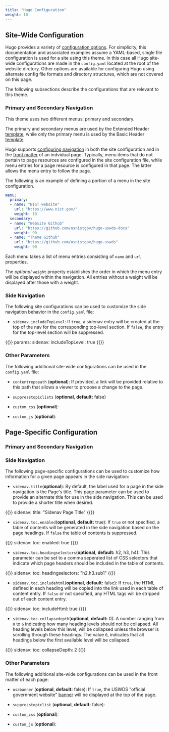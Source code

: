 ```yaml
---
title: "Hugo Configuration"
weight: 10
---
```


## Site-Wide Configuration

Hugo provides a variety of [configuration options](https://gohugo.io/getting-started/configuration/). For simplicity, this documentation and associated examples assume a YAML-based, single file configuration is used for a site using this theme. In this case all Hugo site-wide configurations are made in the `config.yaml` located at the root of the website dirctory. Other options are available for configuring Hugo using alternate config file formats and directory structures, which are not covered on this page.

The following subsections describe the configurations that are relevant to this theme.

### Primary and Secondary Navigation

This theme uses two different menus: primary and secondary.

The primary and secondary menus are used by the Extended Header [template](#the-header-extended-html-template), while only the primary menu is used by the Basic Header [template](#the-header-basic-html-template).

Hugo supports [configuring navigation](https://gohugo.io/content-management/menus/) in both the site configuration and in the [front matter](#primary-and-secondary-navigation-1) of an indvidual page. Typically, menu items that do not pertain to page resources are configured in the site configuration file, while menu entries for a page resource is configured in that page. The latter allows the menu entry to follow the page.

The following is an example of defining a portion of a menu in the site configuration.

```yaml
menu:
  primary:
  - name: "NIST website"
    url: "https://www.nist.gov/"
    weight: 10
  secondary:
  - name: "Website Github"
    url: "https://github.com/usnistgov/hugo-uswds-docs"
    weight: 90
  - name: "Theme Github"
    url: "https://github.com/usnistgov/hugo-uswds"
    weight: 90
```

Each menu takes a list of menu entries consisting of `name` and `url` properties.

The *optional* `weight` property establishes the order in which the menu entry will be displayed within the navigation. All entries without a weight will be displayed after those with a weight.

### Side Navigation

The following site configurations can be used to customize the side navigation behavior in the `config.yaml` file:

- `sidenav.includeTopLevel`: If `true`, a sidenav entry will be created at the top of the nav for the corresponding top-level section. If `false`, the entry for the top-level section will be suppressed.

{{<highlight yaml>}}
params:
  sidenav:
    includeTopLevel: true
{{</highlight >}}

### Other Parameters

The following additional site-wide configurations can be used in the `config.yaml` file:

- `contentrepopath` (**optional**): If provided, a link will be provided relative to this path that allows a viewer to propose a change to the page.

- `suppresstopiclists` (**optional**, **default:** false)

- `custom_css` (**optional**):

- `custom_js` (**optional**):

## Page-Specific Configuration

### Primary and Secondary Navigation

### Side Navigation

The following page-specific configurations can be used to customize how information for a given page appears in the side navigation:

- `sidenav.title`(**optional**): By default, the label used for a page in the side navigation is the Page's title. This page parameter can be used to provide an alternate title for use in the side navigation. This can be used to provide a shorter title when desired.

{{<highlight yaml>}}
sidenav:
  title: "Sidenav Page Title"
{{</highlight >}}

- `sidenav.toc.enabled`(**optional**, **default:** true): If `true` or not specified, a table of contents will be generated in the side navigation based on the page headings. If `false` the table of contents is suppressed.

{{<highlight yaml>}}
sidenav:
  toc:
    enabled: true
{{</highlight >}}

- `sidenav.toc.headingselectors`(**optional**, **default:** h2, h3, h4): This parameter can be set to a comma seperated list of CSS selectors that indicate which page headers should be included in the table of contents.

{{<highlight yaml>}}
sidenav:
  toc:
    headingselectors: "h2,h3.sub1"
{{</highlight >}}

- `sidenav.toc.includehtml`(**optional**, **default:** false): If `true`, the HTML defined in each heading will be copied into the link used in each table of content entry. If `false` or not specified, any HTML tags will be stripped out of each content entry.

{{<highlight yaml>}}
sidenav:
  toc:
    includeHtml: true
{{</highlight >}}

- `sidenav.toc.collapsedepth`(**optional**, **default:** 0): A number ranging from `0` to `6` indicating how many heading levels should not be collapsed. All heading levels below this level, will be collapsed unless the browser is scrolling through these headings. The value `0`, indicates that all headings below the first available level will be collapsed.

{{<highlight yaml>}}
sidenav:
  toc:
    collapseDepth: 2
{{</highlight >}}

### Other Parameters

The following additional site-wide configurations can be used in the front matter of each page:

- `usabanner` (**optional**, **default:** false): If `true`, the USWDS "official government website" [banner](https://designsystem.digital.gov/components/header/) will be displayed at the top of the page.

- `suppresstopiclist` (**optional**, **default:** false):

- `custom_css` (**optional**):

- `custom_js` (**optional**):
